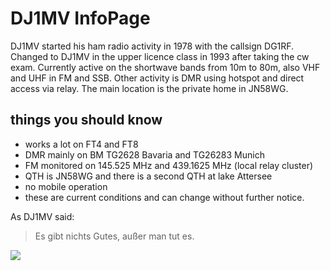 # DJ1MV InfoPage
DJ1MV started his ham radio activity in 1978 with the callsign DG1RF.
Changed to DJ1MV in the upper licence class in 1993 after taking the cw exam.
Currently active on the shortwave bands from 10m to 80m, also VHF and UHF in FM and SSB. Other activity is DMR using hotspot and direct access via relay.
The main location is the private home in JN58WG.
## things you should know
* works a lot on FT4 and FT8
* DMR mainly on BM TG2628 Bavaria and TG26283 Munich
* FM monitored on 145.525 MHz and 439.1625 MHz (local relay cluster)
* QTH is JN58WG and there is a second QTH at lake Attersee
* no mobile operation
* these are current conditions and can change without further notice.

As DJ1MV said:
> Es gibt nichts Gutes, 
> außer man tut es.

<img src= "https://s3.amazonaws.com/files.qrz.com/v/dj1mv/2020_DJ1MV.jpg"/>

